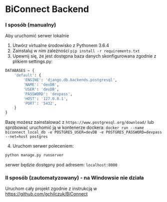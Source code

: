# BiConnect Backend
### I sposób (manualny)
Aby uruchomić serwer lokalnie 
1. Utwórz virtualne środowisko z Pythonem 3.6.4
2. Zainstaluj w nim zależności `pip install -r requirements.txt`
3. Upewnij się, że jest dostępna baza danych skonfigurowana zgodnie z plikiem settings.py:
```python
DATABASES = {
    'default': {
        'ENGINE': 'django.db.backends.postgresql',
        'NAME': 'devDB',
        'USER': 'devDB',
        'PASSWORD': 'devpass',
        'HOST': '127.0.0.1',
        'PORT': '5432',
    }
}
```

Bazę możesz zainstalować z `https://www.postgresql.org/download/`
lub spróbować uruchomić ją w kontenerze dockera:
```docker run --name biconnect_local_db -e POSTGRES_USER=devDB -e POSTGRES_PASSWORD=devpass --net=host postgres```

4. Uruchom serwer poleceniem:
```python
python manage.py runserver
```
serwer będzie dostępny pod adresem: `localhost:8000`

### II sposób (zautomatyzowany) - na Windowsie nie działa
Uruchom cały projekt zgodnie z instrukcją w https://github.com/gchilczuk/BiConnect
